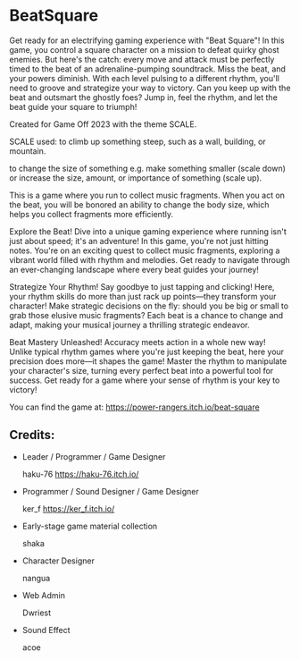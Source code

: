 # BeatSquare
Get ready for an electrifying gaming experience with "Beat Square"! In this game, you control a square character on a mission to defeat quirky ghost enemies. But here's the catch: every move and attack must be perfectly timed to the beat of an adrenaline-pumping soundtrack. Miss the beat, and your powers diminish. With each level pulsing to a different rhythm, you'll need to groove and strategize your way to victory. Can you keep up with the beat and outsmart the ghostly foes? Jump in, feel the rhythm, and let the beat guide your square to triumph!

Created for Game Off 2023 with the theme SCALE. 

SCALE used:
to climb up something steep, such as a wall, building, or mountain.

to change the size of something e.g. make something smaller (scale down) or increase the size, amount, or importance of something (scale up).


This is a game where you run to collect music fragments. When you act on the beat, you will be bonored an ability to change the body size, which helps you collect fragments more efficiently.

Explore the Beat! 
Dive into a unique gaming experience where running isn't just about speed; it's an adventure! In this game, you're not just hitting notes. You're on an exciting quest to collect music fragments, exploring a vibrant world filled with rhythm and melodies. Get ready to navigate through an ever-changing landscape where every beat guides your journey!

Strategize Your Rhythm! 
Say goodbye to just tapping and clicking! Here, your rhythm skills do more than just rack up points—they transform your character! Make strategic decisions on the fly: should you be big or small to grab those elusive music fragments? Each beat is a chance to change and adapt, making your musical journey a thrilling strategic endeavor.

Beat Mastery Unleashed! 
Accuracy meets action in a whole new way! Unlike typical rhythm games where you're just keeping the beat, here your precision does more—it shapes the game! Master the rhythm to manipulate your character's size, turning every perfect beat into a powerful tool for success. Get ready for a game where your sense of rhythm is your key to victory!

You can find the game at: https://power-rangers.itch.io/beat-square

## Credits:

- Leader / Programmer / Game Designer

  haku-76                                 https://haku-76.itch.io/

- Programmer / Sound Designer / Game Designer

  ker_f                                   https://ker_f.itch.io/

- Early-stage game material collection

  shaka

- Character Designer

  nangua

- Web Admin

  Dwriest

- Sound Effect

  acoe
